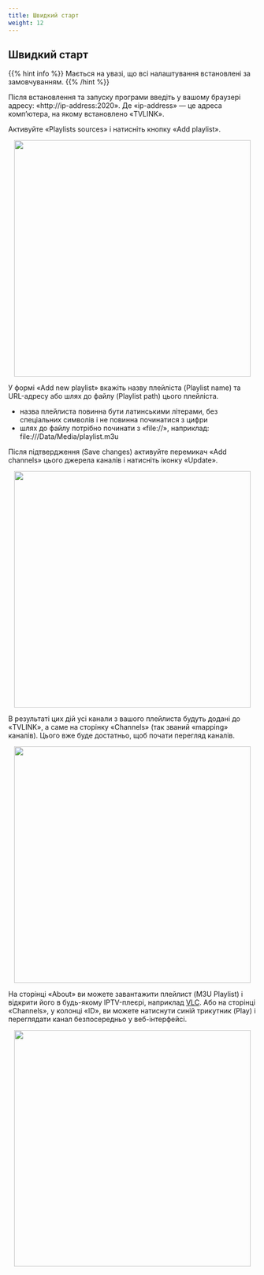 ```yaml
---
title: Швидкий старт
weight: 12
---
```


## Швидкий старт

{{% hint info %}}
Мається на увазі, що всі налаштування встановлені за замовчуванням.
{{% /hint %}}

Після встановлення та запуску програми введіть у вашому браузері адресу: «http://ip-address:2020».
Де «ip-address» — це адреса комп’ютера, на якому встановлено «TVLINK».

Активуйте «Playlists sources» і натисніть кнопку «Add playlist».

<p align="center">
  <a href="/tvlink/quick-start/01.png"><img src="/tvlink/quick-start/01.png" width="480"/></a>
</p>

У формі «Add new playlist» вкажіть назву плейліста (Playlist name) та URL-адресу або шлях до файлу
(Playlist path) цього плейліста.

+ назва плейлиста повинна бути латинськими літерами, без спеціальних символів і не повинна починатися з цифри
+ шлях до файлу потрібно починати з «file://», наприклад: file:///Data/Media/playlist.m3u

Після підтвердження (Save changes) активуйте перемикач «Add channels» цього джерела каналів і натисніть
іконку «Update».

<p align="center">
  <a href="/tvlink/quick-start/02.png"><img src="/tvlink/quick-start/02.png" width="480"/></a>
</p>

В результаті цих дій усі канали з вашого плейлиста будуть додані до «TVLINK», а саме на сторінку «Channels»
(так званий «mapping» каналів). Цього вже буде достатньо, щоб почати перегляд каналів.

<p align="center">
  <a href="/tvlink/quick-start/03.png"><img src="/tvlink/quick-start/03.png" width="480"/></a>
</p>

На сторінці «About» ви можете завантажити плейлист (M3U Playlist) і відкрити його в будь-якому IPTV-плеєрі,
наприклад <a target='_blank' href="https://www.videolan.org/vlc/">VLC</a>.
Або на сторінці «Channels», у колонці «ID», ви можете натиснути синій трикутник (Play) і переглядати
канал безпосередньо у веб-інтерфейсі.

<p align="center">
  <a href="/tvlink/quick-start/04.png"><img src="/tvlink/quick-start/04.png" width="480"/></a>
</p>
